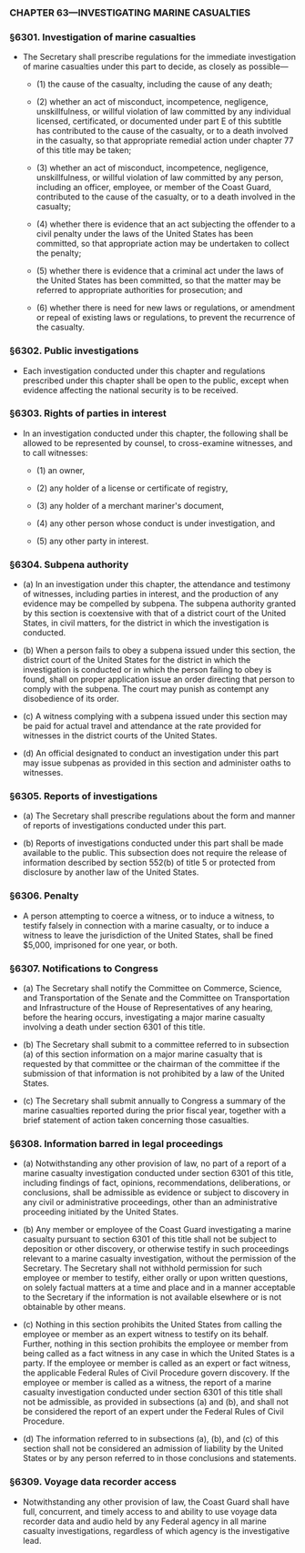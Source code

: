 ### **CHAPTER 63—INVESTIGATING MARINE CASUALTIES**

### §6301. Investigation of marine casualties
* The Secretary shall prescribe regulations for the immediate investigation of marine casualties under this part to decide, as closely as possible—

  * (1) the cause of the casualty, including the cause of any death;

  * (2) whether an act of misconduct, incompetence, negligence, unskillfulness, or willful violation of law committed by any individual licensed, certificated, or documented under part E of this subtitle has contributed to the cause of the casualty, or to a death involved in the casualty, so that appropriate remedial action under chapter 77 of this title may be taken;

  * (3) whether an act of misconduct, incompetence, negligence, unskillfulness, or willful violation of law committed by any person, including an officer, employee, or member of the Coast Guard, contributed to the cause of the casualty, or to a death involved in the casualty;

  * (4) whether there is evidence that an act subjecting the offender to a civil penalty under the laws of the United States has been committed, so that appropriate action may be undertaken to collect the penalty;

  * (5) whether there is evidence that a criminal act under the laws of the United States has been committed, so that the matter may be referred to appropriate authorities for prosecution; and

  * (6) whether there is need for new laws or regulations, or amendment or repeal of existing laws or regulations, to prevent the recurrence of the casualty.

### §6302. Public investigations
* Each investigation conducted under this chapter and regulations prescribed under this chapter shall be open to the public, except when evidence affecting the national security is to be received.

### §6303. Rights of parties in interest
* In an investigation conducted under this chapter, the following shall be allowed to be represented by counsel, to cross-examine witnesses, and to call witnesses:

  * (1) an owner,

  * (2) any holder of a license or certificate of registry,

  * (3) any holder of a merchant mariner's document,

  * (4) any other person whose conduct is under investigation, and

  * (5) any other party in interest.

### §6304. Subpena authority
* (a) In an investigation under this chapter, the attendance and testimony of witnesses, including parties in interest, and the production of any evidence may be compelled by subpena. The subpena authority granted by this section is coextensive with that of a district court of the United States, in civil matters, for the district in which the investigation is conducted.

* (b) When a person fails to obey a subpena issued under this section, the district court of the United States for the district in which the investigation is conducted or in which the person failing to obey is found, shall on proper application issue an order directing that person to comply with the subpena. The court may punish as contempt any disobedience of its order.

* (c) A witness complying with a subpena issued under this section may be paid for actual travel and attendance at the rate provided for witnesses in the district courts of the United States.

* (d) An official designated to conduct an investigation under this part may issue subpenas as provided in this section and administer oaths to witnesses.

### §6305. Reports of investigations
* (a) The Secretary shall prescribe regulations about the form and manner of reports of investigations conducted under this part.

* (b) Reports of investigations conducted under this part shall be made available to the public. This subsection does not require the release of information described by section 552(b) of title 5 or protected from disclosure by another law of the United States.

### §6306. Penalty
* A person attempting to coerce a witness, or to induce a witness, to testify falsely in connection with a marine casualty, or to induce a witness to leave the jurisdiction of the United States, shall be fined $5,000, imprisoned for one year, or both.

### §6307. Notifications to Congress
* (a) The Secretary shall notify the Committee on Commerce, Science, and Transportation of the Senate and the Committee on Transportation and Infrastructure of the House of Representatives of any hearing, before the hearing occurs, investigating a major marine casualty involving a death under section 6301 of this title.

* (b) The Secretary shall submit to a committee referred to in subsection (a) of this section information on a major marine casualty that is requested by that committee or the chairman of the committee if the submission of that information is not prohibited by a law of the United States.

* (c) The Secretary shall submit annually to Congress a summary of the marine casualties reported during the prior fiscal year, together with a brief statement of action taken concerning those casualties.

### §6308. Information barred in legal proceedings
* (a) Notwithstanding any other provision of law, no part of a report of a marine casualty investigation conducted under section 6301 of this title, including findings of fact, opinions, recommendations, deliberations, or conclusions, shall be admissible as evidence or subject to discovery in any civil or administrative proceedings, other than an administrative proceeding initiated by the United States.

* (b) Any member or employee of the Coast Guard investigating a marine casualty pursuant to section 6301 of this title shall not be subject to deposition or other discovery, or otherwise testify in such proceedings relevant to a marine casualty investigation, without the permission of the Secretary. The Secretary shall not withhold permission for such employee or member to testify, either orally or upon written questions, on solely factual matters at a time and place and in a manner acceptable to the Secretary if the information is not available elsewhere or is not obtainable by other means.

* (c) Nothing in this section prohibits the United States from calling the employee or member as an expert witness to testify on its behalf. Further, nothing in this section prohibits the employee or member from being called as a fact witness in any case in which the United States is a party. If the employee or member is called as an expert or fact witness, the applicable Federal Rules of Civil Procedure govern discovery. If the employee or member is called as a witness, the report of a marine casualty investigation conducted under section 6301 of this title shall not be admissible, as provided in subsections (a) and (b), and shall not be considered the report of an expert under the Federal Rules of Civil Procedure.

* (d) The information referred to in subsections (a), (b), and (c) of this section shall not be considered an admission of liability by the United States or by any person referred to in those conclusions and statements.

### §6309. Voyage data recorder access
* Notwithstanding any other provision of law, the Coast Guard shall have full, concurrent, and timely access to and ability to use voyage data recorder data and audio held by any Federal agency in all marine casualty investigations, regardless of which agency is the investigative lead.